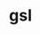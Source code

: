 ---
title: "gsl"
layout: cache
category: package
meta: {"versions": ["2.5", "2.6"], "compilers": ["gcc@7.5.0", "gcc@8.1.0", "gcc@8.3.1", "gcc@9.3.0"]}
spec_files: 
 - spec-0.json
 - spec-1.json
 - spec-2.json
 - spec-3.json
 - spec-4.json
 - spec-5.json
 - spec-6.json
 - spec-7.json
 - spec-8.json
 - spec-9.json
 - spec-10.json
 - spec-11.json
spec_names:
 - 'gsl@2.6%gcc@9.3.0~external-cblas arch=linux-ubuntu20.04-ppc64le'
 - 'gsl@2.6%gcc@8.1.0~external-cblas arch=linux-rhel7-ppc64le'
 - 'gsl@2.6%gcc@8.3.1~external-cblas arch=linux-rhel8-ppc64le'
 - 'gsl@2.5%gcc@8.1.0~external-cblas arch=linux-rhel7-x86_64'
 - 'gsl@2.6%gcc@7.5.0~external-cblas arch=linux-ubuntu18.04-ppc64le'
 - 'gsl@2.6%gcc@7.5.0~external-cblas arch=linux-ubuntu18.04-x86_64'
 - 'gsl@2.5%gcc@8.1.0~external-cblas arch=linux-rhel7-ppc64le'
 - 'gsl@2.5%gcc@7.5.0~external-cblas arch=linux-ubuntu18.04-x86_64'
 - 'gsl@2.6%gcc@8.3.1~external-cblas arch=linux-rhel8-x86_64'
 - 'gsl@2.5%gcc@7.5.0~external-cblas arch=linux-ubuntu18.04-ppc64le'
 - 'gsl@2.6%gcc@9.3.0~external-cblas arch=linux-ubuntu20.04-x86_64'
 - 'gsl@2.6%gcc@8.1.0~external-cblas arch=linux-rhel7-x86_64'
---